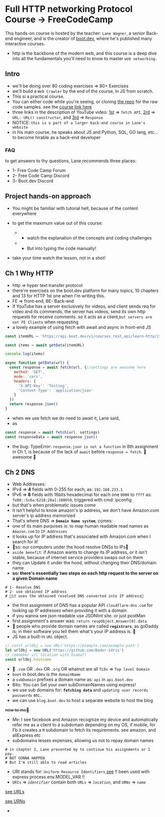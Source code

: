 # Full HTTP networking Protocol Course -> FreeCodeCamp

This hands-on course is hosted by the teacher: `Lane Wagner`, a senior Back-end engineer, and is the creator of [boot.dev](https://boot.dev/), where he's published many interactive courses.

- http is the backbone of the modern web, and this course is a deep dive into all the fundamentals you'll need to know to master `web networking.`

## Intro

- we'll be doing over 80 coding exercises => 80+ Exercises
- we'll build a `Web Crawler` by the end of the course, in JS from scratch.
- This si a practical course.
- You can either code while you're seeing, or cloning [the repo](https://github.com/bootdotdev/fcc-learn-http-assets) for the raw code samples. see the [course link here](https://boot.dev/learn/learn-http)
- three links in the description of YouTube video: [1st](https://developer.mozilla.org/en-US/docs/Web/API/Fetch_API) => `fetch API`, [2rd](https://developer.mozilla.org/en-US/docs/Web/API/URL/URL) => `URL: URL() constructor`, and [3rd](https://developer.mozilla.org/en-US/docs/Web/API/Response) => `Response`
- NOTICE: `this is a part of a larger back-end course in Lane's website`
- in his main course, he speaks about JS and Python, SQL, GO lang, etc... to become hirable as a back-end developer

### FAQ

to get answers to thy questions, Lane recommends three places:

- 1- Free Code Camp Forum
- 2- Free Code Camp Discord
- 3- Boot.dev Discord

## Project hands-on approach

- You might be familiar with tutorial hell, because of the content everywhere
- to get the maximum value out of this course:
  - - watch the explanation of the concepts and coding challenges
  - - But into typing the code manually!

- take your time watch the lesson, not in a shot!

## Ch 1 Why HTTP

- http => hyper text transfer protocol
- there're exercises on the boot.dev platform for many topics, 10 chapters and 13 for HTTP 1st one when I'm writing this.
- FE => front-end, BE- Back-end
- If YouTube has a server exclusively for videos, and client sends req for video and its commends, the server has videos, send its own http requests for receive comments. so it acts as a client,`but servers are not FE Clients` when requesting
- a lovely example of using fetch with await and async in front-end JS

```js
const itemURL = 'https://api.boot.dev/v1/courses_rest_api/learn-http/items'

const items = await getData(itemURL)

console.log(items)

async function getData(url) {
  const response = await fetch(url, {//settings are awesome here
    method: 'GET',
    mode: 'cors',
    headers: {
      'X-API-Key': 'Testing',
      'Content-Type': 'application/json'
    }
  })
  return response.json()
}
```

- when we use fetch we do need to await it, Lane said,
- as

```js
const response = await fetch(url, settings)
const responseData = await response.json()
```

- the bug: TypeError: `response.json is not a function` in 8th assignment in Ch 1, is because of the lack of `await` before `response = fetch`. 🔴 awesome 🔴

## Ch 2 DNS

- Web Addresses:
- IPv4 => **4** fields with 0-255 for each, as: `192.168.233.1`
- IPv6 => **8** fields with 16bits hexadecimal for each one `0000` to `ffff` as: `fe80::5c6a:6218:20a1:1806%9`, triggered with cmd: ipconfig
- but that's when problematic issues come
- It isn't helpful to know amazon's ip address, we don't have Amazon.com server's ip address memorized
- That's where DNS => **`Domain Name system`**, comes:
- one of its main purposes is: to map human readable read names as `Amazon.com` to `IP Addresses`
- it looks up for IP address that's associated with Amazon.com when I search for it!
- 🔴so: our computers under the hood resolve DNSs to IPs🔴
- `aside benefit`: if Amazon wants to change its IP address, or it isn't stable, because of internet service providers swaps out on them
- they can Update it under the hood, without changing their DNS/domain name
- **so: there's essentially two steps on each http request to the server on a given Domain name**

```shell
# 1- Resolve DNS
# 2- use obtained IP address
# 🔴it uses the obtained resolved DNS converted into IP address🔴
```

- the first assignment of DNS has a popular API `cloudflare-dns.com` for looking up IP addresses when providing it with a domain
- if you wanna see json readable use JSONlint site. or just postMan
- first assignment's answer was: `return respObject.Answer[0].data`
- 🔴 people who provide domain names are called **`registrars`**, as goDaddy is; in their software you tell them what's your IP address is. 🔴
- JS has a built-in `URL` object.

```js
// const urlObj = new URL('https://example.com/example-path')
let urlObj = new URL('https://github.com/Bader-idris')
// remember url location with Osama?!
const urlObj.hostname
```

- 🔴 `.com` OR `.dev` OR `.org` OR whatnot are all `TLDs` => `Top level Domain`
- `boot` in boot.dev is the `domainName`
- a `subDomain` prefixes a domain name as: `api` in `api.boot.dev`
- Bito: You can Set your own subDomainNames using express!
- we use sub domains for: **`fetching data`** and `updating user records passwords` etc..
- we can use `blog.boot.dev` to host a separate website to host the blog

<s>new to me🔴</s>

- *Me:* I see facebook and Amazon recognize my device and automatically refer me as a client to a subdomain depending on my OS, if mobile, for Fb it creates a `M` subdomain to fetch its requirements. see amazon, and aliExpress etc
- subdomains lesses expenses, allowing us not to repay domain names

```shell
# in chapter 3, Lane prevented my to continue his assignments or I pay.
# NOT GONNA HAPPEN
# But I'm still able to read articles
```

- URI stands for: `Uniform Resource Identifiers`,[see](https://en.wikipedia.org/wiki/Uniform_Resource_Identifier) !! been used with express process.env.MODEL_VAR !!
- `URIs` => *`identifier`* contain both `URLs` => *`location`*, and `URNs` =>  *`name`*

[see URLs](https://en.wikipedia.org/wiki/URL)

[see URNs](https://en.wikipedia.org/wiki/Uniform_Resource_Name)

- 